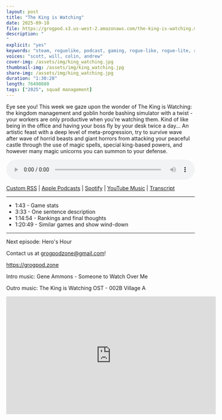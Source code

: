 ```yaml
---
layout: post
title: "The King is Watching"
date: 2025-09-10
file: https://grogpod.s3.us-west-2.amazonaws.com/the-king-is-watching.mp3
description: "
"
explicit: "yes" 
keywords: "steam, roguelike, podcast, gaming, rogue-like, rogue-lite, roguelite"
voices: "scott, will, colin, andrew"
cover-img: /assets/img/king_watching.jpg
thumbnail-img: /assets/img/king_watching.jpg
share-img: /assets/img/king_watching.jpg
duration: "1:30:28"
length: 76490880   
tags: ["2025", squad management]
---
```


Eye see you! This week we gaze upon the wonder of The King is Watching: the kingdom management and goblin horde bashing simulator with a twist - your workers are only productive when you're watching them. Kind of like being in the office and having your boss fly by your desk twice a day... An artistic feast with a deep level of meta-progression, try to survive wave after wave of horrid beasts and giant horrors from attacking your peaceful castle through the use of magic spells, special king-based powers, and however many magic unicorns you can summon to your defense.

<div class="container">
  <audio controls style="width: 100%;">
    <source src="https://grogpod.s3.us-west-2.amazonaws.com/the-king-is-watching.mp3">
  </audio>
</div>

[Custom RSS](https://grogpod.zone/feed.xml) | [Apple Podcasts](https://podcasts.apple.com/us/podcast/the-king-is-watching/id1650474911?i=1000725839697) | [Spotify](https://open.spotify.com/episode/2grwlMWtICzW7uqCwMwg0r) | [YouTube Music](https://music.youtube.com/playlist?list=PL-ShOmyMvd4jYFChE6tgj0JYG8RKK4xe0) | [Transcript](https://github.com/ScottBurger/going_rogue_podcast/blob/master/docs/transcripts/nightreign.txt)

---
* 1:43 - Game stats
* 3:33 - One sentence description
* 1:14:54 - Rankings and final thoughts
* 1:20:49 - Similar games and show wind-down
  
---

Next episode: Hero's Hour

Contact us at grogpodzone@gmail.com!

https://grogpod.zone

Intro music: Gene Ammons - Someone to Watch Over Me

Outro music: The King is Watching OST - 002B Village A


<div class="embed-responsive embed-responsive-16by9">
<iframe width="560" height="315" src="https://www.youtube.com/embed/vRajJDdwEsw" title="YouTube video player" frameborder="0" allow="accelerometer; autoplay; clipboard-write; encrypted-media; gyroscope; picture-in-picture" allowfullscreen></iframe>
</div>
